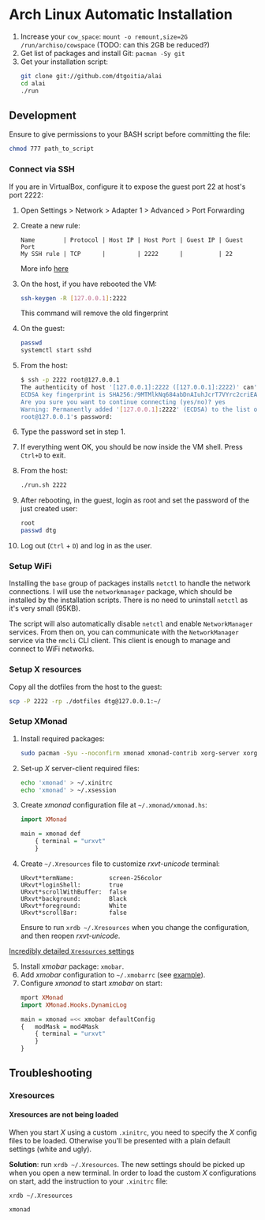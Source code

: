 # Arch Linux Automatic Installation

1. Increase your `cow_space`: `mount -o remount,size=2G /run/archiso/cowspace` (TODO: can this 2GB be reduced?)
2. Get list of packages and install Git: `pacman -Sy git`
3. Get your installation script:
    ```bash
    git clone git://github.com/dtgoitia/alai
    cd alai
    ./run
    ```

## Development

Ensure to give permissions to your BASH script before committing the file:

```bash
chmod 777 path_to_script
```

### Connect via SSH

If you are in VirtualBox, configure it to expose the guest port 22 at host's port 2222:
1. Open Settings > Network > Adapter 1 > Advanced > Port Forwarding
2. Create a new rule:
    ```text
    Name        | Protocol | Host IP | Host Port | Guest IP | Guest Port
    My SSH rule | TCP      |         | 2222      |          | 22
    ``` 
    More info [here](https://blog.johannesmp.com/2017/01/25/port-forwarding-ssh-from-virtualbox#port-forwarding-ssh)
3. On the host, if you have rebooted the VM:
    ```bash
    ssh-keygen -R [127.0.0.1]:2222
    ```
    This command will remove the old fingerprint
4. On the guest:
    ```bash
    passwd
    systemctl start sshd
    ```
5. From the host:
    ```bash
    $ ssh -p 2222 root@127.0.0.1
    The authenticity of host '[127.0.0.1]:2222 ([127.0.0.1]:2222)' can't be established.
    ECDSA key fingerprint is SHA256:/9MTMlkNq684abDnAIuhJcrT7VYrc2criEAN6GHiDgG.
    Are you sure you want to continue connecting (yes/no)? yes
    Warning: Permanently added '[127.0.0.1]:2222' (ECDSA) to the list of known hosts.
    root@127.0.0.1's password: 
    ```
6. Type the password set in step 1.
7. If everything went OK, you should be now inside the VM shell. Press `Ctrl+D` to exit.
8. From the host:
    ```bash
    ./run.sh 2222
    ```

9. After rebooting, in the guest, login as root and set the password of the just created user:
    ```bash
    root
    passwd dtg
    ```
10. Log out (`Ctrl` + `D`) and log in as the user.

### Setup WiFi

Installing the `base` group of packages installs `netctl` to handle the network connections. I will use the `networkmanager` package, which should be installed by the installation scripts. There is no need to uninstall `netctl` as it's very small (95KB).

The script will also automatically disable `netctl` and enable `NetworkManager` services. From then on, you can communicate with the `NetworkManager` service via the `nmcli` CLI client. This client is enough to manage and connect to WiFi networks.

### Setup X resources

Copy all the dotfiles from the host to the guest:

```bash
scp -P 2222 -rp ./dotfiles dtg@127.0.0.1:~/
```

### Setup XMonad

1. Install required packages:
    ```bash
    sudo pacman -Syu --noconfirm xmonad xmonad-contrib xorg-server xorg-xinit rxvt-unicode
    ```
2. Set-up _X_ server-client required files:
    ```bash
    echo 'xmonad' > ~/.xinitrc
    echo 'xmonad' > ~/.xsession
    ```
3. Create _xmonad_ configuration file at `~/.xmonad/xmonad.hs`:
    ```haskell
    import XMonad

    main = xmonad def
        { terminal = "urxvt"
        }
    ```
4. Create `~/.Xresources` file to customize _rxvt-unicode_ terminal:
    ```
    URxvt*termName:          screen-256color
    URxvt*loginShell:        true
    URxvt*scrollWithBuffer:  false
    URxvt*background:        Black
    URxvt*foreground:        White
    URxvt*scrollBar:         false
    ```
    Ensure to run `xrdb ~/.Xresources` when you change the configuration, and then reopen  _rxvt-unicode_.

[Incredibly detailed `Xresources` settings](https://www.askapache.com/linux/rxvt-xresources/)

5. Install _xmobar_ package: `xmobar`.
6. Add _xmobar_ configuration to `~/.xmobarrc` (see [example](https://wiki.archlinux.org/index.php/Xmobar#Configuration)).
7. Configure _xmonad_ to start _xmobar_ on start:
    ```haskell
    mport XMonad
    import XMonad.Hooks.DynamicLog

    main = xmonad =<< xmobar defaultConfig
    {   modMask = mod4Mask
        { terminal = "urxvt"
        }
    }
    ```

## Troubleshooting

### Xresources

#### Xresources are not being loaded

When you start _X_ using a custom `.xinitrc`, you need to specify the _X_ config files to be loaded. Otherwise you'll be presented with a plain default settings (white and ugly).

**Solution**: run `xrdb ~/.Xresources`. The new settings should be picked up when you open a new terminal.
In order to load the custom _X_ configurations on start, add the instruction to your `.xinitrc` file:
```text
xrdb ~/.Xresources

xmonad
```
